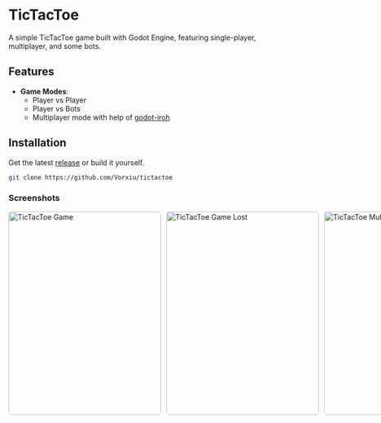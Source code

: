 # TicTacToe

A simple TicTacToe game built with Godot Engine, featuring single-player, multiplayer, and some bots.

## Features

- **Game Modes**:
  - Player vs Player 
  - Player vs Bots
  - Multiplayer mode with help of [godot-iroh](https://github.com/tipragot/godot-iroh)

## Installation

Get the latest  [release](https://github.com/Vorxiu/tictactoe/releases) or build it yourself.

```bash
git clone https://github.com/Vorxiu/tictactoe
```

### Screenshots

<div style="display: flex; gap: 10px;">
  <img src="/screenshots/TicTacToe.png" alt="TicTacToe Game" width="300" height="400" style="border-radius: 5px;">
  <img src="/screenshots/game_lost.png" alt="TicTacToe Game Lost" width="300" height="400" style="border-radius: 5px;">
  
  <img src="/screenshots/mutiplayer_window.png" alt="TicTacToe Multiplayer" width="300" height="400" style="border-radius: 5px;">
</div>